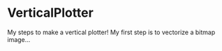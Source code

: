# VerticalPlotter
My steps to make a vertical plotter!
My first step is to vectorize a bitmap image...
